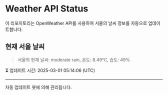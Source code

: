 
# Weather API Status

이 리포지토리는 OpenWeather API를 사용하여 서울의 날씨 정보를 자동으로 업데이트합니다.

## 현재 서울 날씨
> 서울의 현재 날씨: moderate rain, 온도: 8.49°C, 습도: 49%

⏳ 업데이트 시간: 2025-03-01 05:14:06 (UTC)

---
자동 업데이트 봇에 의해 관리됩니다.
